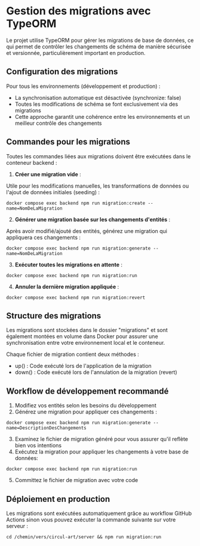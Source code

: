 # Gestion des migrations avec TypeORM

Le projet utilise TypeORM pour gérer les migrations de base de données, ce qui permet de contrôler les changements de schéma de manière sécurisée et versionnée, particulièrement important en production.

## Configuration des migrations

Pour tous les environnements (développement et production) :

- La synchronisation automatique est désactivée (synchronize: false)
- Toutes les modifications de schéma se font exclusivement via des migrations
- Cette approche garantit une cohérence entre les environnements et un meilleur contrôle des changements

## Commandes pour les migrations

Toutes les commandes liées aux migrations doivent être exécutées dans le conteneur backend :

1. **Créer une migration vide** :

Utile pour les modifications manuelles, les transformations de données ou l'ajout de données initiales (seeding) :

```
docker compose exec backend npm run migration:create --name=NomDeLaMigration
```

2. **Générer une migration basée sur les changements d'entités** :

Après avoir modifié/ajouté des entités, générez une migration qui appliquera ces changements :

```
docker compose exec backend npm run migration:generate --name=NomDeLaMigration
```

3. **Exécuter toutes les migrations en attente** :

```
docker compose exec backend npm run migration:run
```

4. **Annuler la dernière migration appliquée** :

```
docker compose exec backend npm run migration:revert
```

## Structure des migrations

Les migrations sont stockées dans le dossier "migrations" et sont également montées en volume dans Docker pour assurer une synchronisation entre votre environnement local et le conteneur.

Chaque fichier de migration contient deux méthodes :

- up() : Code exécuté lors de l'application de la migration
- down() : Code exécuté lors de l'annulation de la migration (revert)

## Workflow de développement recommandé

1. Modifiez vos entités selon les besoins du développement
2. Générez une migration pour appliquer ces changements :
```
docker compose exec backend npm run migration:generate --name=DescriptionDesChangements
```
3. Examinez le fichier de migration généré pour vous assurer qu'il reflète bien vos intentions
4. Exécutez la migration pour appliquer les changements à votre base de données:
```
docker compose exec backend npm run migration:run
```
5. Committez le fichier de migration avec votre code

## Déploiement en production

Les migrations sont exécutées automatiquement grâce au workflow GitHub Actions sinon vous pouvez exécuter la commande suivante sur votre serveur :

```
cd /chemin/vers/circul-art/server && npm run migration:run
```